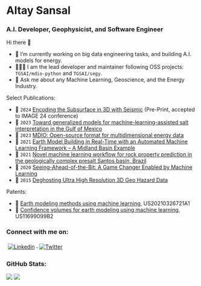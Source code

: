 # Altay Sansal
### A.I. Developer, Geophysicist, and Software Engineer

Hi there 👋
- 🔭 I’m currently working on big data engineering tasks, and building A.I. models for energy.
- 🧑🏻‍💻 I am the lead developer and maintainer following OSS projects: `TGSAI/mdio-python` and `TGSAI/segy`.
- 💬 Ask me about any Machine Learning, Geoscience, and the Energy Industry.

Select Publications:
- 📄 `2024` [Encoding the Subsurface in 3D with Seismic][seismic-vit-mae3d] (Pre-Print, accepted to IMAGE 24 conference)
- 📄 `2023` [Toward generalized models for machine-learning-assisted salt interpretation in the Gulf of Mexico][saltnet]
- 📄 `2023` [MDIO: Open-source format for multidimensional energy data][mdio]
- 📄 `2021` [Earth Model Building in Real-Time with an Automated Machine Learning Framework – A Midland Basin Example][qearth-realtime]
- 📄 `2021` [Novel machine learning workflow for rock property prediction in the geologically complex presalt Santos basin, Brazil][qearth]
- 📄 `2020` [Seeing-Ahead-of-the-Bit: A Game Changer Enabled by Machine Learning][qearth-ahead-bit]
- 📄 `2015` [Deghosting Ultra High Resolution 3D Geo Hazard Data][seismic-broadband]

[seismic-vit-mae3d]: https://arxiv.org/abs/2403.13593
[saltnet]: https://library.seg.org/doi/10.1190/tle42060390.1
[mdio]: https://library.seg.org/doi/10.1190/tle42070465.1
[qearth-realtime]: https://library.seg.org/doi/10.15530/urtec-2021-5659
[qearth]: https://library.seg.org/doi/10.1190/segam2021-3594813.1
[qearth-ahead-bit]: https://onepetro.org/ARMAUSRMS/proceedings-abstract/ARMA20/All-ARMA20/448810
[seismic-broadband]: https://www.earthdoc.org/content/papers/10.3997/2214-4609.201413244

Patents:
- 📜 [Earth modeling methods using machine learning][qearth-patent1], US20210326721A1
- 📜 [Confidence volumes for earth modeling using machine learning][qearth-patent2], US11699099B2

[qearth-patent1]: https://patents.google.com/patent/US20210326721A1/en
[qearth-patent2]: https://patents.google.com/patent/US11699099B2/en

### Connect with me on:
<p align="left">
<a href="https://www.linkedin.com/in/tasansal/" target="_blank">
<img src="https://raw.githubusercontent.com/klaasnicolaas/ColoredBadges/master/svg/social/linkedin.svg" alt="Linkedin" style="vertical-align:top; margin:4px">
</a>
<a href="https://twitter.com/tunapedia" target="_blank">
<img src="https://raw.githubusercontent.com/klaasnicolaas/ColoredBadges/master/svg/social/twitter.svg" alt="Twitter" style="vertical-align:top; margin:4px">
</a>
</p>

### GitHub Stats:
<div align="left">
<img src="https://github-readme-streak-stats.herokuapp.com?user=tasansal&theme=neon" />
<img src="https://github-readme-stats.vercel.app/api?username=tasansal&&theme=dark&show_icons=true" />
</div>
